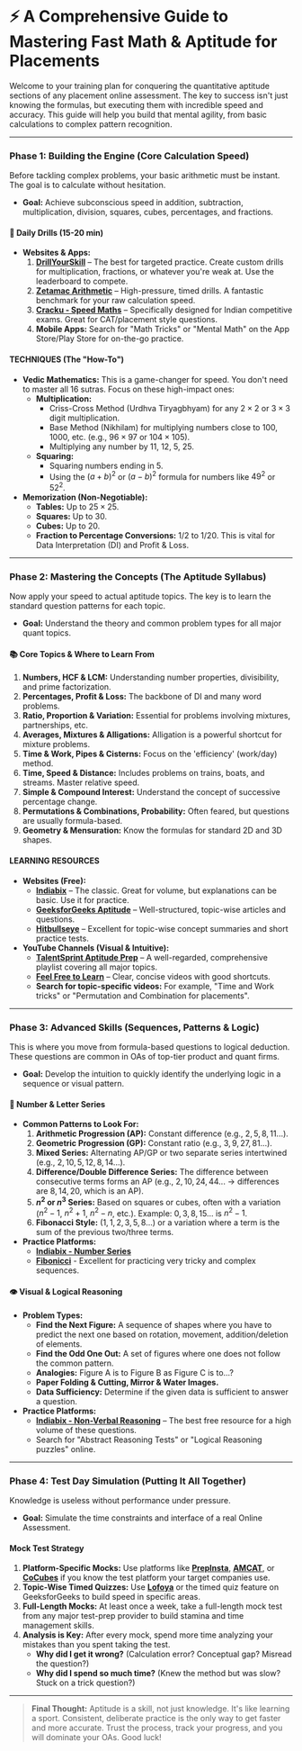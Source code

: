 # ⚡ A Comprehensive Guide to Mastering Fast Math & Aptitude for Placements

Welcome to your training plan for conquering the quantitative aptitude sections of any placement online assessment. The key to success isn't just knowing the formulas, but executing them with incredible speed and accuracy. This guide will help you build that mental agility, from basic calculations to complex pattern recognition.

---

### **Phase 1: Building the Engine (Core Calculation Speed)**

Before tackling complex problems, your basic arithmetic must be instant. The goal is to calculate without hesitation.

* **Goal:** Achieve subconscious speed in addition, subtraction, multiplication, division, squares, cubes, percentages, and fractions.

#### **🧠 Daily Drills (15-20 min)**

* **Websites & Apps:**
    1.  [**DrillYourSkill**](https://drillyourskill.com/) – The best for targeted practice. Create custom drills for multiplication, fractions, or whatever you're weak at. Use the leaderboard to compete.
    2.  [**Zetamac Arithmetic**](https://arithmetic.zetamac.com/) – High-pressure, timed drills. A fantastic benchmark for your raw calculation speed.
    3.  [**Cracku - Speed Maths**](https://cracku.in/speedmath) – Specifically designed for Indian competitive exams. Great for CAT/placement style questions.
    4.  **Mobile Apps:** Search for "Math Tricks" or "Mental Math" on the App Store/Play Store for on-the-go practice.

#### **TECHNIQUES (The "How-To")**

* **Vedic Mathematics:** This is a game-changer for speed. You don't need to master all 16 sutras. Focus on these high-impact ones:
    * **Multiplication:**
        * Criss-Cross Method (Urdhva Tiryagbhyam) for any $2 \times 2$ or $3 \times 3$ digit multiplication.
        * Base Method (Nikhilam) for multiplying numbers close to 100, 1000, etc. (e.g., $96 \times 97$ or $104 \times 105$).
        * Multiplying any number by 11, 12, 5, 25.
    * **Squaring:**
        * Squaring numbers ending in 5.
        * Using the $(a+b)^2$ or $(a-b)^2$ formula for numbers like $49^2$ or $52^2$.
* **Memorization (Non-Negotiable):**
    * **Tables:** Up to $25 \times 25$.
    * **Squares:** Up to 30.
    * **Cubes:** Up to 20.
    * **Fraction to Percentage Conversions:** $1/2$ to $1/20$. This is vital for Data Interpretation (DI) and Profit & Loss.

---

### **Phase 2: Mastering the Concepts (The Aptitude Syllabus)**

Now apply your speed to actual aptitude topics. The key is to learn the standard question patterns for each topic.

* **Goal:** Understand the theory and common problem types for all major quant topics.

#### **📚 Core Topics & Where to Learn From**

1.  **Numbers, HCF & LCM:** Understanding number properties, divisibility, and prime factorization.
2.  **Percentages, Profit & Loss:** The backbone of DI and many word problems.
3.  **Ratio, Proportion & Variation:** Essential for problems involving mixtures, partnerships, etc.
4.  **Averages, Mixtures & Alligations:** Alligation is a powerful shortcut for mixture problems.
5.  **Time & Work, Pipes & Cisterns:** Focus on the 'efficiency' (work/day) method.
6.  **Time, Speed & Distance:** Includes problems on trains, boats, and streams. Master relative speed.
7.  **Simple & Compound Interest:** Understand the concept of successive percentage change.
8.  **Permutations & Combinations, Probability:** Often feared, but questions are usually formula-based.
9.  **Geometry & Mensuration:** Know the formulas for standard 2D and 3D shapes.

#### **LEARNING RESOURCES**

* **Websites (Free):**
    * [**Indiabix**](https://www.indiabix.com) – The classic. Great for volume, but explanations can be basic. Use it for practice.
    * [**GeeksforGeeks Aptitude**](https://www.geeksforgeeks.org/aptitude/aptitude-questions-and-answers/) – Well-structured, topic-wise articles and questions.
    * [**Hitbullseye**](https://www.hitbullseye.com/Quant) – Excellent for topic-wise concept summaries and short practice tests.
* **YouTube Channels (Visual & Intuitive):**
    * [**TalentSprint Aptitude Prep**](https://www.youtube.com/@TalentSprintAptitudePrep) – A well-regarded, comprehensive playlist covering all major topics.
    * [**Feel Free to Learn**](https://www.youtube.com/@FeelFreetoLearn) – Clear, concise videos with good shortcuts.
    * **Search for topic-specific videos:** For example, "Time and Work tricks" or "Permutation and Combination for placements".

---

### **Phase 3: Advanced Skills (Sequences, Patterns & Logic)**

This is where you move from formula-based questions to logical deduction. These questions are common in OAs of top-tier product and quant firms.

* **Goal:** Develop the intuition to quickly identify the underlying logic in a sequence or visual pattern.

#### **🔢 Number & Letter Series**

* **Common Patterns to Look For:**
    1.  **Arithmetic Progression (AP):** Constant difference (e.g., $2, 5, 8, 11...$).
    2.  **Geometric Progression (GP):** Constant ratio (e.g., $3, 9, 27, 81...$).
    3.  **Mixed Series:** Alternating AP/GP or two separate series intertwined (e.g., $2, 10, 5, 12, 8, 14...$).
    4.  **Difference/Double Difference Series:** The difference between consecutive terms forms an AP (e.g., $2, 10, 24, 44...$ -> differences are $8, 14, 20$, which is an AP).
    5.  **$n^2$ or $n^3$ Series:** Based on squares or cubes, often with a variation ($n^2-1$, $n^2+1$, $n^2-n$, etc.). Example: $0, 3, 8, 15...$ is $n^2-1$.
    6.  **Fibonacci Style:** ($1, 1, 2, 3, 5, 8...$) or a variation where a term is the sum of the previous two/three terms.
* **Practice Platforms:**
    * [**Indiabix - Number Series**](https://www.indiabix.com/logical-reasoning/number-series/)
    * [**Fibonicci**](https://www.fibonicci.com/sequences/) - Excellent for practicing very tricky and complex sequences.

#### **👁️ Visual & Logical Reasoning**

* **Problem Types:**
    * **Find the Next Figure:** A sequence of shapes where you have to predict the next one based on rotation, movement, addition/deletion of elements.
    * **Find the Odd One Out:** A set of figures where one does not follow the common pattern.
    * **Analogies:** Figure A is to Figure B as Figure C is to...?
    * **Paper Folding & Cutting, Mirror & Water Images.**
    * **Data Sufficiency:** Determine if the given data is sufficient to answer a question.
* **Practice Platforms:**
    * [**Indiabix - Non-Verbal Reasoning**](https://www.indiabix.com/non-verbal-reasoning/series/) – The best free resource for a high volume of these questions.
    * Search for "Abstract Reasoning Tests" or "Logical Reasoning puzzles" online.

---

### **Phase 4: Test Day Simulation (Putting It All Together)**

Knowledge is useless without performance under pressure.

* **Goal:** Simulate the time constraints and interface of a real Online Assessment.

#### **Mock Test Strategy**

1.  **Platform-Specific Mocks:** Use platforms like [**PrepInsta**](https://prepinsta.com/), [**AMCAT**](https://www.myamcat.com/), or [**CoCubes**](https://www.cocubes.com/) if you know the test platform your target companies use.
2.  **Topic-Wise Timed Quizzes:** Use [**Lofoya**](https://lofoya.com/) or the timed quiz feature on GeeksforGeeks to build speed in specific areas.
3.  **Full-Length Mocks:** At least once a week, take a full-length mock test from any major test-prep provider to build stamina and time management skills.
4.  **Analysis is Key:** After every mock, spend more time analyzing your mistakes than you spent taking the test.
    * **Why did I get it wrong?** (Calculation error? Conceptual gap? Misread the question?)
    * **Why did I spend so much time?** (Knew the method but was slow? Stuck on a trick question?)

---

> **Final Thought:** Aptitude is a skill, not just knowledge. It's like learning a sport. Consistent, deliberate practice is the only way to get faster and more accurate. Trust the process, track your progress, and you will dominate your OAs. Good luck!
